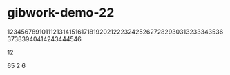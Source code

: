 # gibwork-demo-22
12345678910111213141516171819202122232425262728293031323334353637383940414243444546

12

65
2
6

